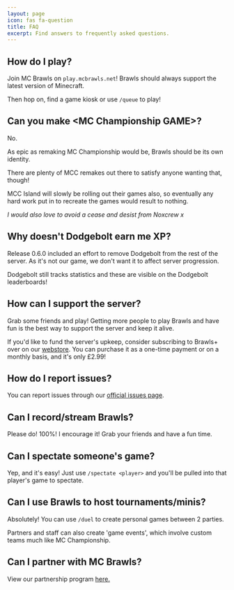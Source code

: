 ```yaml
---
layout: page
icon: fas fa-question
title: FAQ
excerpt: Find answers to frequently asked questions.
---
```


## How do I play?

Join MC Brawls on `play.mcbrawls.net`! Brawls should always support the latest version of Minecraft.

Then hop on, find a game kiosk or use `/queue` to play!

## Can you make \<MC Championship GAME>?

No.

As epic as remaking MC Championship would be, Brawls should be its own identity.

There are plenty of MCC remakes out there to satisfy anyone wanting that, though!

MCC Island will slowly be rolling out their games also, so eventually any hard work put in to recreate the games would result to nothing.

*I would also love to avoid a cease and desist from Noxcrew x*

## Why doesn't Dodgebolt earn me XP?

Release 0.6.0 included an effort to remove Dodgebolt from the rest of the server. As it's not our game, we don't want it to affect server progression.

Dodgebolt still tracks statistics and these are visible on the Dodgebolt leaderboards!

## How can I support the server?

Grab some friends and play! Getting more people to play Brawls and have fun is the best way to support the server and keep it alive.

If you'd like to fund the server's upkeep, consider subscribing to Brawls+ over on our [webstore](https://store.mcbrawls.net). You can purchase it as a one-time payment or on a monthly basis, and it's only £2.99!

## How do I report issues?

You can report issues through our [official issues page](https://github.com/mcbrawls/brawls-issues/issues).

## Can I record/stream Brawls?

Please do! 100%! I encourage it! Grab your friends and have a fun time.

## Can I spectate someone's game?

Yep, and it's easy! Just use `/spectate <player>` and you'll be pulled into that player's game to spectate.

## Can I use Brawls to host tournaments/minis?

Absolutely! You can use `/duel` to create personal games between 2 parties.

Partners and staff can also create 'game events', which involve custom teams much like MC Championship.

## Can I partner with MC Brawls?

View our partnership program [here.](/partner)
